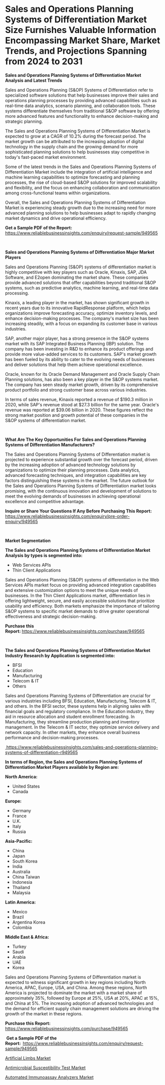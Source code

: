 <p><h1>Sales and Operations Planning Systems of Differentiation Market Size Furnishes Valuable Information Encompassing Market Share, Market Trends, and Projections Spanning from 2024 to 2031</h1></p><p><strong>Sales and Operations Planning Systems of Differentiation Market Analysis and Latest Trends</strong></p>
<p><p>Sales and Operations Planning (S&OP) Systems of Differentiation refer to specialized software solutions that help businesses improve their sales and operations planning processes by providing advanced capabilities such as real-time data analytics, scenario planning, and collaboration tools. These systems differentiate themselves from traditional S&OP software by offering more advanced features and functionality to enhance decision-making and strategic planning.</p><p>The Sales and Operations Planning Systems of Differentiation Market is expected to grow at a CAGR of 10.2% during the forecast period. The market growth can be attributed to the increasing adoption of digital technology in the supply chain and the growing demand for more sophisticated planning solutions to help businesses stay competitive in today's fast-paced market environment.</p><p>Some of the latest trends in the Sales and Operations Planning Systems of Differentiation Market include the integration of artificial intelligence and machine learning capabilities to optimize forecasting and planning processes, the rise of cloud-based S&OP solutions for improved scalability and flexibility, and the focus on enhancing collaboration and communication among cross-functional teams within organizations.</p><p>Overall, the Sales and Operations Planning Systems of Differentiation Market is experiencing steady growth due to the increasing need for more advanced planning solutions to help businesses adapt to rapidly changing market dynamics and drive operational efficiency.</p></p>
<p><strong>Get a Sample PDF of the Report:&nbsp;</strong> <a href="https://www.reliablebusinessinsights.com/enquiry/request-sample/949565">https://www.reliablebusinessinsights.com/enquiry/request-sample/949565</a></p>
<p>&nbsp;</p>
<p><strong>Sales and Operations Planning Systems of Differentiation Major Market Players</strong></p>
<p><p>Sales and Operations Planning (S&OP) systems of differentiation market is highly competitive with key players such as Oracle, Kinaxis, SAP, JDA Software, and E2open dominating the market share. These companies provide advanced solutions that offer capabilities beyond traditional S&OP systems, such as predictive analytics, machine learning, and real-time data processing.</p><p>Kinaxis, a leading player in the market, has shown significant growth in recent years due to its innovative RapidResponse platform, which helps organizations improve forecasting accuracy, optimize inventory levels, and enhance decision-making processes. The company's market size has been increasing steadily, with a focus on expanding its customer base in various industries.</p><p>SAP, another major player, has a strong presence in the S&OP systems market with its SAP Integrated Business Planning (IBP) solution. The company has been investing in R&D to enhance its product offerings and provide more value-added services to its customers. SAP's market growth has been fueled by its ability to cater to the evolving needs of businesses and deliver solutions that help them achieve operational excellence.</p><p>Oracle, known for its Oracle Demand Management and Oracle Supply Chain Planning solutions, has also been a key player in the S&OP systems market. The company has seen steady market growth, driven by its comprehensive product portfolio and strong customer base across various industries.</p><p>In terms of sales revenue, Kinaxis reported a revenue of $190.3 million in 2020, while SAP's revenue stood at $27.3 billion for the same year. Oracle's revenue was reported at $39.06 billion in 2020. These figures reflect the strong market position and growth potential of these companies in the S&OP systems of differentiation market.</p></p>
<p>&nbsp;</p>
<p><strong>What Are The Key Opportunities For Sales and Operations Planning Systems of Differentiation Manufacturers?</strong></p>
<p><p>The Sales and Operations Planning Systems of Differentiation market is projected to experience substantial growth over the forecast period, driven by the increasing adoption of advanced technology solutions by organizations to optimize their planning processes. Data analytics, advanced forecasting techniques, and integration capabilities are key factors distinguishing these systems in the market. The future outlook for the Sales and Operations Planning Systems of Differentiation market looks promising, with the continuous innovation and development of solutions to meet the evolving demands of businesses in achieving operational excellence and competitive advantage.</p></p>
<p><strong>Inquire or Share Your Questions If Any Before Purchasing This Report:</strong> <a href="https://www.reliablebusinessinsights.com/enquiry/pre-order-enquiry/949565">https://www.reliablebusinessinsights.com/enquiry/pre-order-enquiry/949565</a></p>
<p>&nbsp;</p>
<p><strong>Market Segmentation</strong></p>
<p><strong>The Sales and Operations Planning Systems of Differentiation Market Analysis by types is segmented into:</strong></p>
<p><ul><li>Web Services APIs</li><li>Thin Client Applications</li></ul></p>
<p><p>Sales and Operations Planning (S&OP) systems of differentiation in the Web Services APIs market focus on providing advanced integration capabilities and extensive customization options to meet the unique needs of businesses. In the Thin Client Applications market, differentiation lies in offering lightweight, secure, and easily accessible solutions that prioritize usability and efficiency. Both markets emphasize the importance of tailoring S&OP systems to specific market demands to drive greater operational effectiveness and strategic decision-making.</p></p>
<p><strong>Purchase this Report:&nbsp;</strong><a href="https://www.reliablebusinessinsights.com/purchase/949565">https://www.reliablebusinessinsights.com/purchase/949565</a></p>
<p>&nbsp;</p>
<p><strong>The Sales and Operations Planning Systems of Differentiation Market Industry Research by Application is segmented into:</strong></p>
<p><ul><li>BFSI</li><li>Education</li><li>Manufacturing</li><li>Telecom & IT</li><li>Others</li></ul></p>
<p><p>Sales and Operations Planning Systems of Differentiation are crucial for various industries including BFSI, Education, Manufacturing, Telecom & IT, and others. In the BFSI sector, these systems help in aligning sales with financial goals and regulatory compliance. In the Education industry, they aid in resource allocation and student enrollment forecasting. In Manufacturing, they streamline production planning and inventory management. In the Telecom & IT sector, they optimize service delivery and network capacity. In other markets, they enhance overall business performance and decision-making processes.</p></p>
<p><a href="https://www.reliablebusinessinsights.com/sales-and-operations-planning-systems-of-differentiation-r949565">&nbsp;https://www.reliablebusinessinsights.com/sales-and-operations-planning-systems-of-differentiation-r949565</a></p>
<p><strong>In terms of Region, the Sales and Operations Planning Systems of Differentiation Market Players available by Region are:</strong></p>
<p>
    <p> <strong> North America: </strong>
        <ul>
            <li>United States</li>
            <li>Canada</li>
        </ul>
        </p> 
    <p> <strong> Europe: </strong>
        <ul>
            <li>Germany</li>
            <li>France</li>
            <li>U.K.</li>
            <li>Italy</li>
            <li>Russia</li>
        </ul>
        </p> 
    <p> <strong> Asia-Pacific: </strong>
        <ul>
            <li>China</li>
            <li>Japan</li>
            <li>South Korea</li>
            <li>India</li>
            <li>Australia</li>
            <li>China Taiwan</li>
            <li>Indonesia</li>
            <li>Thailand</li>
            <li>Malaysia</li>
        </ul>
        </p> 
    <p> <strong> Latin America: </strong>
        <ul>
            <li>Mexico</li>
            <li>Brazil</li>
            <li>Argentina Korea</li>
            <li>Colombia</li>
        </ul>
        </p> 
    <p> <strong> Middle East & Africa: </strong>
        <ul>
            <li>Turkey</li>
            <li>Saudi</li>
            <li>Arabia</li>
            <li>UAE</li>
            <li>Korea</li>
        </ul>
    </p>
    </p>
<p><p>Sales and Operations Planning Systems of Differentiation market is expected to witness significant growth in key regions including North America, APAC, Europe, USA, and China. Among these regions, North America is projected to dominate the market with a market share of approximately 35%, followed by Europe at 25%, USA at 20%, APAC at 15%, and China at 5%. The increasing adoption of advanced technologies and the demand for efficient supply chain management solutions are driving the growth of the market in these regions.</p></p>
<p><strong>Purchase this Report: </strong><a href="https://www.reliablebusinessinsights.com/purchase/949565">https://www.reliablebusinessinsights.com/purchase/949565</a></p>
<p>&nbsp;<strong>Get a Sample PDF of the Report:&nbsp;&nbsp;</strong><a href="https://www.reliablebusinessinsights.com/enquiry/request-sample/949565">https://www.reliablebusinessinsights.com/enquiry/request-sample/949565</a></p>
<p><strong></strong></p>
<p><p><a href="https://github.com/johnbach50/Market-Research-Report-List-4/blob/main/artificial-limbs-market.md">Artificial Limbs Market</a></p><p><a href="https://github.com/lylyparadise/Market-Research-Report-List-4/blob/main/antimicrobial-susceptibility-test-market.md">Antimicrobial Susceptibility Test Market</a></p><p><a href="https://github.com/pjcfca/Market-Research-Report-List-3/blob/main/automated-immunoassay-analyzers-market.md">Automated Immunoassay Analyzers Market</a></p></p>